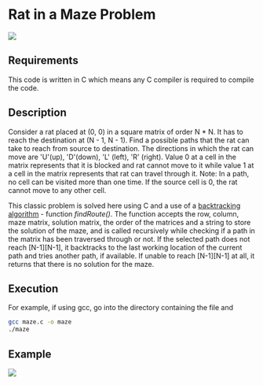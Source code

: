 # Rat in a Maze Problem
[![](https://img.shields.io/github/license/sourcerer-io/hall-of-fame.svg?colorB=ff0035)](https://github.com/ThejusGSajan/Rat_in_a_Maze/blob/main/LICENCE)

## Requirements
This code is written in C which means any C compiler is required to compile the code.
## Description
Consider a rat placed at (0, 0) in a square matrix of order N * N. It has to reach the destination at (N - 1, N - 1). Find a possible paths that the rat can take to reach from source to destination. The directions in which the rat can move are 'U'(up), 'D'(down), 'L' (left), 'R' (right). Value 0 at a cell in the matrix represents that it is blocked and rat cannot move to it while value 1 at a cell in the matrix represents that rat can travel through it.
Note: In a path, no cell can be visited more than one time. If the source cell is 0, the rat cannot move to any other cell.


This classic problem is solved here using C and a use of a [backtracking algorithm](https://en.wikipedia.org/wiki/Backtracking) - function *findRoute()*. The function accepts the row, column, maze matrix, solution matrix, the order of the matrices and a string to store the solution of the maze, and is called recursively while checking if a path in the matrix has been traversed through or not. If the selected path does not reach [N-1][N-1], it backtracks to the last working location of the current path and tries another path, if available. If unable to reach [N-1][N-1] at all, it returns that there is no solution for the maze.

## Execution
For example, if using gcc, go into the directory containing the file and
```bash
gcc maze.c -o maze
./maze
```

## Example
<img src="https://cdn.discordapp.com/attachments/888438523047329812/1046111475640582317/Screenshot_2022-11-26-10-40-50_1920x1080.png">